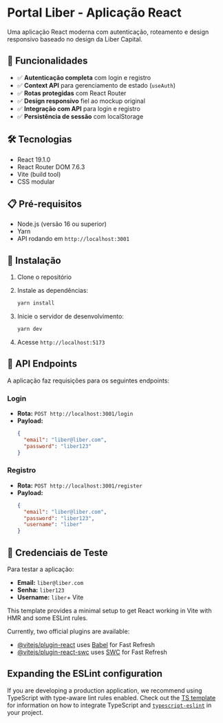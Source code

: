 # Portal Liber - Aplicação React

Uma aplicação React moderna com autenticação, roteamento e design responsivo baseado no design da Liber Capital.

## 🚀 Funcionalidades

- ✅ **Autenticação completa** com login e registro
- ✅ **Context API** para gerenciamento de estado (`useAuth`)
- ✅ **Rotas protegidas** com React Router
- ✅ **Design responsivo** fiel ao mockup original
- ✅ **Integração com API** para login e registro
- ✅ **Persistência de sessão** com localStorage

## 🛠️ Tecnologias

- React 19.1.0
- React Router DOM 7.6.3
- Vite (build tool)
- CSS modular

## 📋 Pré-requisitos

- Node.js (versão 16 ou superior)
- Yarn
- API rodando em `http://localhost:3001`

## 🔧 Instalação

1. Clone o repositório
2. Instale as dependências:
   ```bash
   yarn install
   ```

3. Inicie o servidor de desenvolvimento:
   ```bash
   yarn dev
   ```

4. Acesse `http://localhost:5173`

## 🔌 API Endpoints

A aplicação faz requisições para os seguintes endpoints:

### Login
- **Rota:** `POST http://localhost:3001/login`
- **Payload:**
  ```json
  {
    "email": "liber@liber.com",
    "password": "liber123"
  }
  ```

### Registro
- **Rota:** `POST http://localhost:3001/register`
- **Payload:**
  ```json
  {
    "email": "liber@liber.com",
    "password": "liber123",
    "username": "liber"
  }
  ```

## 🔐 Credenciais de Teste

Para testar a aplicação:

- **Email:** `liber@liber.com`
- **Senha:** `liber123`
- **Username:** `liber`+ Vite

This template provides a minimal setup to get React working in Vite with HMR and some ESLint rules.

Currently, two official plugins are available:

- [@vitejs/plugin-react](https://github.com/vitejs/vite-plugin-react/blob/main/packages/plugin-react) uses [Babel](https://babeljs.io/) for Fast Refresh
- [@vitejs/plugin-react-swc](https://github.com/vitejs/vite-plugin-react/blob/main/packages/plugin-react-swc) uses [SWC](https://swc.rs/) for Fast Refresh

## Expanding the ESLint configuration

If you are developing a production application, we recommend using TypeScript with type-aware lint rules enabled. Check out the [TS template](https://github.com/vitejs/vite/tree/main/packages/create-vite/template-react-ts) for information on how to integrate TypeScript and [`typescript-eslint`](https://typescript-eslint.io) in your project.
